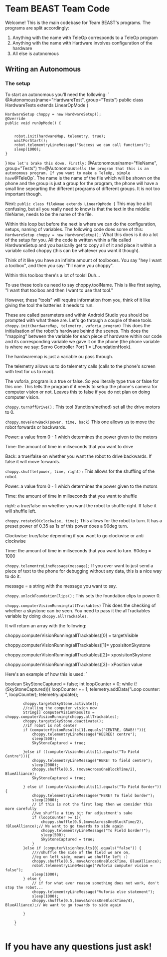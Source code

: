 # Team BEAST Team Code

Welcome!
This is the main codebase for Team BEAST's programs. The programs are split accordingly:
1) Anything with the name with TeleOp corresponds to a TeleOp program
2) Anything with the name with Hardware involves configuration of the hardware
3) All else is autonomous

## Writing an Autonomous
### The setup
To start an autonomous you'll need the following:
`
@Autonomous(name="HardwareTest", group="Tests")
public class HardwareTests extends LinearOpMode {


    HardwareSetup choppy = new HardwareSetup();
    @Override
    public void runOpMode() {


        robot.init(hardwareMap, telemetry, true);
        waitForStart();
        robot.telementryLineMessage("Success we can call functions");
        sleep(1000);
    }
}
`
Now let's brake this down. Firstly:
`
@Autonomous(name="fileName", group="Tests")
`
The `@Autonomous` tells the program that this is an autonomous program. If you want to make a TeleOp, simple have `@TeleOp`.
The name is the name of the file which will be shown on the phone and the group is just a group for the program, the phone will have a small line sepearting the different programs of different groups. It is not too important though.

Next:
`
public class fileNmae extends LinearOpMode {
`
This may be a bit confusing, but all you really need to know is that the text in the middle: fileName, needs to be the name of the file.

Within this loop but before the next is where we can do the configuration, setups, naming of variables. The following code does some of this:
`
    HardwareSetup choppy = new HardwareSetup();
`
What this does is it do a lot of the setup for you. All the code is written within a file called HardwareSetup and you basically get to copy all of it and place it within a variable called choppy (this can be whatever you want it though).

Think of it like you have an infinite amount of toolboxes. You say "hey I want a toolbox", and then you say: "I'll name you choppy".

Within this toolbox there's a lot of tools! Duh...

To use these tools ou need to say choppy.toolName. This is like first saying, "I want that toolbox and then I want to use that tool."

However, these "tools" will require information from you, think of it like giving the tool the batteries it needs to run.

These are called parameters and within Android Studio you should be prompted with what these are.
Let's go through a couple of these tools.
`
choppy.init(hardwareMap, telemetry, vuforia_program)
`
This does the initialisation of the robot's hardware behind the scenes. This does the "mapping" between the variable for each piece of hardware within our code and its corresponding variable we gave it on the phone (the phone variable is where we say: Servo Controller Port 1 = LFoundationHook).

The hardwaremap is just a variable ou pass through.

The telemetry allows us to do telemetry calls (calls to the phone's screen with text for us to read).

The vuforia_program is a true or false. So you literally type true or false for this one. This tells the program if it needs to setup the phone's camera for computer vision or not. Leaves this to false if you do not plan on doing computer vision.

`
choppy.turnOffDrive();
`
This tool (function/method) set all the drive motors to 0.


`
choppy.moveForwBack(power, time, back)
`
This one allows us to move the robot forwards or backwards.

Power: a value from 0 - 1 which determines the power given to the motors

Time: the amount of time in miliseconds that you want to drive

Back: a true/false on whether you want the robot to drive backwards. If false it will move forwards.

`
choppy.shuffle(power, time, right);
`
This allows for the shuffling of the robot.

Power: a value from 0 - 1 which determines the power given to the motors

Time: the amount of time in miliseconds that you want to shuffle

right: a true/false on whether you want the robot to shuffle right. If false it will shuffle left.

`
choppy.rotate90(clockwise, time);
`
This allows for the robot to turn. It has a preset power of 0.35 as 1s of this power does a 90deg turn.

Clockwise: true/false depending if you want to go clockwise or anti clockwise

Time: the amount of time in miliseconds that you want to turn. 90deg = 1000

`
choppy.telementryLineMessage(message);
`
If you ever want to just send a piece of text to the phone for debugging without any data, this is a nice way to do it.

message = a string with the message you want to say.

`
choppy.unlockFoundationClips();
`
This sets the foundation clips to power 0.


`
choppy.computerVisionRunning(allTrackables)
`
This does the checking of whether a skystone can be seen. You need to pass it the allTrackables variable by doing `choppy.allTrackables`.

It will return an array with the following:

choppy.computerVisionRunning(allTrackables)[0] = targetVisible

choppy.computerVisionRunning(allTrackables)[1]= yposisitonSkystone

choppy.computerVisionRunning(allTrackables)[2]= xposisitonSkystone

choppy.computerVisionRunning(allTrackables)[3]= xPosition value

Here's an example of how this is used:
`

boolean SkyStoneCaptured = false;
        int loopCounter = 0;
        while (!(SkyStoneCaptured)){
            loopCounter += 1;
            telemetry.addData("Loop counter: ", loopCounter);
            telemetry.update();

            choppy.targetsSkyStone.activate();
            //calling the computer vision now
            String[] computerVisionResults = choppy.computerVisionRunning(choppy.allTrackables);
            choppy.targetsSkyStone.deactivate();
            //if robot is not center
            if (computerVisionResults[1].equals("CENTRE, GRAB!!")){
                choppy.telementryLineMessage("HEEREE! centre");
                sleep(500);
                SkyStoneCaptured = true;

            }else if ((computerVisionResults[1].equals("To Field Centre"))){
                choppy.telementryLineMessage("HERE! To field centre");
                sleep(2000);
                choppy.shuffle(0.5, (moveAcrossOneBlockTime/2), BlueAlliance);
                SkyStoneCaptured = true;

            } else if (computerVisionResults[1].equals("To Field Border")){
                choppy.telementryLineMessagee("HERE! To field border");
                sleep(2000);
                // if this is not the first loop then we consider this more carefully
                //we shuffle a tiny bit for adjustment's sake
                if (loopCounter >= 1){
                    choppy.shuffle(0.5,(moveAcrossOneBlockTime/2), !BlueAlliance);// We want to go towards to side again
                    choppy.telementryLineMessage("To Field border!");
                    sleep(500);
                    SkyStoneCaptured = true;
                }
            }else if (computerVisionResults[0].equals("false")) {
                ////shuffle the side of the field we are on,
                //eg on left side, means we shuffle left :)
                choppy.shuffle(0.5, moveAcrossOneBlockTime, BlueAlliance);
                robot.telementryLineMessage("Vuforia computer vision = false");
                sleep(1000);
            } else {
                // if for what ever reason something does not work, don't stop the robot...
                choppy.telementryLineMessage("Vuforia else statement");
                sleep(1000);
                choppy.shuffle(0.5,(moveAcrossOneBlockTime/4), BlueAlliance);// We want to go towards to side again

            }

        }
        `

# If you have any questions just ask!
